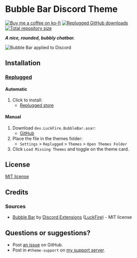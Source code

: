 [screenshot]:       https://minidiscordthemes.github.io/BubbleBar/preview/bar.png

[discord]:          https://discord.gg/uy8nKQVatp

[Replugged]:        https://replugged.dev/

[shield-donate]:    https://img.shields.io/badge/Donate-ko--fi-orange?style=flat-square&logo=kofi&logoColor=orange
[ko-fi]:            https://ko-fi.com/saltssaumure "Buy me a coffee!"

[shield-asar-dl]:   https://img.shields.io/github/downloads/MiniDiscordThemes/BubbleBar/dev.LuckFire.BubbleBar.asar?color=purple&label=Downloads&style=flat-square
[shield-repo-size]: https://img.shields.io/github/repo-size/MiniDiscordThemes/BubbleBar?label=Repository&style=flat-square "Total size"

[github]:           https://github.com/MiniDiscordThemes/BubbleBar
[issues]:           https://github.com/MiniDiscordThemes/BubbleBar/issues
[license]:          https://github.com/MiniDiscordThemes/BubbleBar/blob/main/LICENSE

[release-rp]:       https://replugged.dev/store/dev.LuckFire.BubbleBar "Replugged store page"
[release-rp-gh]:    https://github.com/MiniDiscordThemes/BubbleBar/releases/latest/download/dev.LuckFire.BubbleBar.asar "Get latest release"

# Bubble Bar Discord Theme
[![Buy me a coffee on ko-fi][shield-donate]][ko-fi]
[![Replugged GitHub downloads][shield-asar-dl]][release-rp-gh]
[![Total repository size][shield-repo-size]][github]

***A nice, rounded, bubbly chatbar.***

![Bubble Bar applied to Discord][screenshot]

## Installation
### [Replugged][Replugged]
#### Automatic
1. Click to install:
    - [Replugged store][release-rp]
#### Manual
1. Download `dev.LuckFire.BubbleBar.asar`:
    - [GitHub][release-rp-gh]
2. Place the file in the themes folder:
    - `Settings` > `Replugged` > `Themes` > `Open Themes Folder`
3. Click `Load Missing Themes` and toggle on the theme card.

## License
[MIT license][license]

## Credits
### Sources
[bubblebar]:    https://github.com/discord-extensions/bubble-bar
- [Bubble Bar][bubblebar] by [Discord Extensions](https://github.com/discord-extensions) ([LuckFire](https://github.com/LuckFire)) - MIT license

## Questions or suggestions?
- Post [an issue][issues] on GitHub.
- Post in `#theme-support` on [my support server][discord].